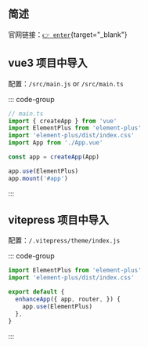 ## 简述

官网链接：[`👉 enter`](https://element-plus.org/zh-CN/#/zh-CN){target="_blank"}

## vue3 项目中导入

配置：`/src/main.js` or `/src/main.ts`

::: code-group

```js [main.ts]
// main.ts
import { createApp } from 'vue'
import ElementPlus from 'element-plus'
import 'element-plus/dist/index.css'
import App from './App.vue'

const app = createApp(App)

app.use(ElementPlus)
app.mount('#app')
```

:::

## vitepress 项目中导入


配置：`/.vitepress/theme/index.js`


::: code-group

```js [index.js]
import ElementPlus from 'element-plus'
import 'element-plus/dist/index.css'

export default {
  enhanceApp({ app, router, }) {
    app.use(ElementPlus)
  },
}

```

:::